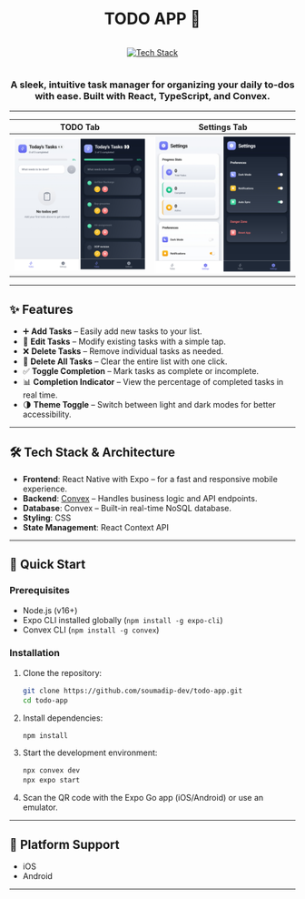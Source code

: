 <h1 align="center">
  <br>
  TODO APP 📝
  <br>
</h1>

<div align="center">
  <a href="https://github.com/soumadip-dev">
    <img src="https://skillicons.dev/icons?i=react,css,typescript,github" alt="Tech Stack" width="180" style="padding: 15px 0;">
  </a>
</div>

<h3 align="center">
  A sleek, intuitive task manager for organizing your daily to-dos with ease. Built with React, TypeScript, and Convex.
</h3>

---

<div align="center">

| TODO Tab                                                                    | Settings Tab                                                                   |
| --------------------------------------------------------------------------- | ------------------------------------------------------------------------------ |
| <img src="./assets/images/todo.jpg" alt="Task List Screenshot" width="400"> | <img src="./assets/images/settings.jpg" alt="Settings Screenshot" width="400"> |

</div>

---

## ✨ Features

- ➕ **Add Tasks** – Easily add new tasks to your list.
- 📝 **Edit Tasks** – Modify existing tasks with a simple tap.
- ❌ **Delete Tasks** – Remove individual tasks as needed.
- 🧹 **Delete All Tasks** – Clear the entire list with one click.
- ✅ **Toggle Completion** – Mark tasks as complete or incomplete.
- 📊 **Completion Indicator** – View the percentage of completed tasks in real time.
- 🌗 **Theme Toggle** – Switch between light and dark modes for better accessibility.

---

## 🛠 Tech Stack & Architecture

- **Frontend**: React Native with Expo – for a fast and responsive mobile experience.
- **Backend**: [Convex](https://www.convex.dev) – Handles business logic and API endpoints.
- **Database**: Convex – Built-in real-time NoSQL database.
- **Styling**: CSS
- **State Management**: React Context API

---

## 🚀 Quick Start

### Prerequisites

- Node.js (v16+)
- Expo CLI installed globally (`npm install -g expo-cli`)
- Convex CLI (`npm install -g convex`)

### Installation

1. Clone the repository:

   ```bash
   git clone https://github.com/soumadip-dev/todo-app.git
   cd todo-app
   ```

2. Install dependencies:

   ```bash
   npm install
   ```

3. Start the development environment:

   ```bash
   npx convex dev
   npx expo start
   ```

4. Scan the QR code with the Expo Go app (iOS/Android) or use an emulator.

---

## 📱 Platform Support

- iOS
- Android

---
